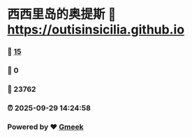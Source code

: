 # 西西里岛的奥提斯 :link: https://outisinsicilia.github.io 
### :page_facing_up: [15](https://outisinsicilia.github.io/tag.html) 
### :speech_balloon: 0 
### :hibiscus: 23762 
### :alarm_clock: 2025-09-29 14:24:58 
### Powered by :heart: [Gmeek](https://github.com/Meekdai/Gmeek)
